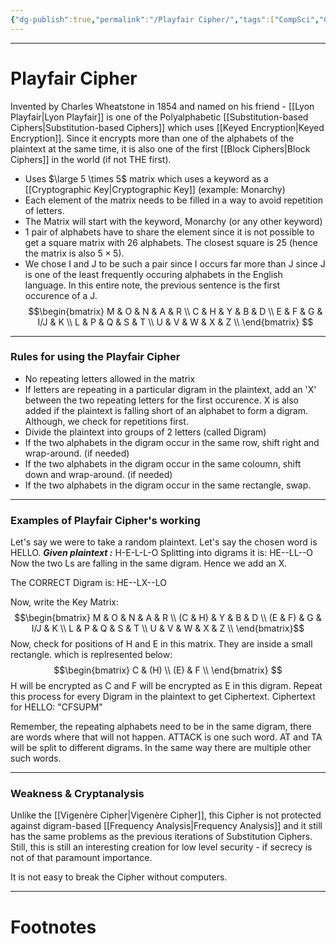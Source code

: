 ```yaml
---
{"dg-publish":true,"permalink":"/Playfair Cipher/","tags":["CompSci","CyberSec"]}
---
```



---
# Playfair Cipher
Invented by Charles Wheatstone in 1854 and named on his friend - [[Lyon Playfair\|Lyon Playfair]] is one of the Polyalphabetic [[Substitution-based Ciphers\|Substitution-based Ciphers]] which uses [[Keyed Encryption\|Keyed Encryption]]. Since it encrypts more than one of the alphabets of the plaintext at the same time, it is also one of the first [[Block Ciphers\|Block Ciphers]] in the world (if not THE first).

- Uses $\large 5 \times 5$ matrix which uses a keyword as a [[Cryptographic Key\|Cryptographic Key]] (example: Monarchy)
- Each element of the matrix needs to be filled in a way to avoid repetition of letters.
- The Matrix will start with the keyword, Monarchy (or any other keyword)
- 1 pair of alphabets have to share the element since it is not possible to get a square matrix with 26 alphabets. The closest square is 25 (hence the matrix is also $5 \times 5$).
- We chose I and J to be such a pair since I occurs far more than J since J is one of the least frequently occuring alphabets in the English language. In this entire note, the previous sentence is the first occurence of a J. 
$$\begin{bmatrix}
M & O & N & A & R \\
C & H & Y & B & D \\
E & F & G & I/J & K \\
L & P & Q & S & T \\
U & V & W & X & Z \\
\end{bmatrix}
$$
---
### Rules for using the Playfair Cipher
- No repeating letters allowed in the matrix
- If letters are repeating in a particular digram in the plaintext, add an 'X' between the two repeating letters for the first occurence. X is also added if the plaintext is falling short of an alphabet to form a digram. Although, we check for repetitions first.
- Divide the plaintext into groups of 2 letters (called Digram)
- If the two alphabets in the digram occur in the same row, shift right and wrap-around. (if needed)
- If the two alphabets in the digram occur in the same coloumn, shift down and wrap-around. (if needed)
- If the two alphabets in the digram occur in the same rectangle, swap.

---
### Examples of Playfair Cipher's working
Let's say we were to take a random plaintext. Let's say the chosen word is HELLO.
***Given plaintext :*** H-E-L-L-O
Splitting into digrams it is: HE--LL--O
Now the two Ls are falling in the same digram.
Hence we add an X.

The CORRECT Digram is: HE--LX--LO

Now, write the Key Matrix: 
$$\begin{bmatrix}
M & O & N & A & R \\
(C & H) & Y & B & D \\
(E & F) & G & I/J & K \\
L & P & Q & S & T \\
U & V & W & X & Z \\
\end{bmatrix}$$
Now, check for positions of H and E in this matrix.
They are inside a small rectangle. which is replresented below:
$$\begin{bmatrix}
C & (H) \\
(E) & F \\
\end{bmatrix}
$$
H will be encrypted as C and F will be encrypted as E in this digram.
Repeat this process for every Digram in the plaintext to get Ciphertext.
Ciphertext for HELLO: "CFSUPM"

Remember, the repeating alphabets need to be in the same digram, there are words where that will not happen. ATTACK is one such word. AT and TA will be split to different digrams. In the same way there are multiple other such words.

---
### Weakness & Cryptanalysis
Unlike the [[Vigenère Cipher\|Vigenère Cipher]], this Cipher is not protected against digram-based [[Frequency Analysis\|Frequency Analysis]] and it still has the same problems as the previous iterations of Substitution Ciphers. Still, this is still an interesting creation for low level security - if secrecy is not of that paramount importance.

It is not easy to break the Cipher without computers.

---
# Footnotes